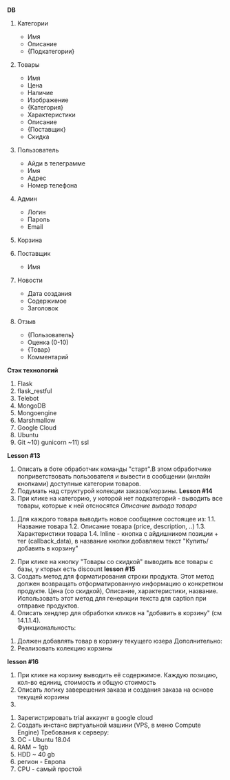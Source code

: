 **DB**
1) Категории
    - Имя
    - Описание
    - {Подкатегории}

2) Товары
    - Имя
    - Цена
    - Наличие
    - Изображение
    - {Категория}
    - Характеристики
    - Описание
    - {Поставщик}
    - Скидка
    
3) Пользователь
    - Айди в телеграмме
    - Имя
    - Адрес
    - Номер телефона
4) Админ
    - Логин
    - Пароль
    - Email
5) Корзина
6) Поставщик
    - Имя
7) Новости
    - Дата создания
    - Содержимое
    - Заголовок
8) Отзыв
    - {Пользователь}
    - Оценка (0-10)
    - {Товар}
    - Комментарий
    
**Стэк технологий**
1) Flask
2) flask_restful
3) Telebot
4) MongoDB
5) Mongoengine
6) Marshmallow
7) Google Cloud
8) Ubuntu
9) Git
~10) gunicorn
~11) ssl


**Lesson #13**
1) Описать в боте обработчик команды "старт".В этом обработчике поприветствовать пользователя и
вывести в сообщении (инлайн кнопками) доступные категории товаров.
2) Подумать над структурой колекции заказов/корзины. 
**Lesson #14**
1) При клике на категорию, у которой нет подкатегорий - выводить все товары, которые к ней отсносятся
_Описание вывода товара_
1. Для каждого товара выводить новое сообщение состоящее из:
1.1. Название товара
1.2. Описание товара (price, description, ..)
1.3. Характеристики товара
1.4. Inline - кнопка  с айдишником позиции + тег (callback_data), в название кнопки добавляем текст "Купить/добавить в корзину"
2) При клике на кнопку "Товары со скидкой" выводить все товары с базы, у кторых есть discount
**lesson #15**
1) Создать метод для форматирования строки продукта. Этот метод должен возвращать отформатированную информацию
о конкретном продукте. Цена (со скидкой), Описание, характеристики, название. 
Использовать этот метод для генерации текста для caption при отправке продуктов. 
2) Описать хендлер для обработки кликов на "добавить в корзину" (см 14.1.1.4).  
Функциональность:
1. Должен добавлять товар в корзину текущего юзера
Дополнительно:
1. Реализовать колекцию корзины

**lesson #16**
1) При клике на корзину выводить её содержимое. Каждую позицию, кол-во единиц, стоимость и общую
стоимость
2) Описать логику заверешения заказа и создания заказа на основе текущей корзины
3)
 1. Зарегистрировать trial аккаунт в google cloud
 2. Создать инстанс виртуальной машини (VPS, в меню Compute Engine)
 Требования к серверу:
 1. ОС - Ubuntu 18.04
 2. RAM ~ 1gb
 3. HDD ~ 40 gb
 4. регион - Европа
 5. CPU - самый простой
